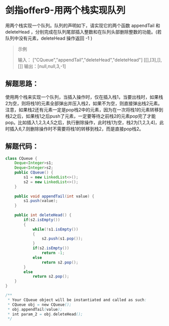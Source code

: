 # 剑指offer9-用两个栈实现队列

<!--创建时间：2020-12-09-->

用两个栈实现一个队列。队列的声明如下，请实现它的两个函数 appendTail 和 deleteHead ，分别完成在队列尾部插入整数和在队列头部删除整数的功能。(若队列中没有元素，deleteHead 操作返回 -1 )

> 示例
>
> 输入：
> ["CQueue","appendTail","deleteHead","deleteHead"]
> [[],[3],[],[]]
> 输出：[null,null,3,-1]

## 解题思路：

使用两个栈来实现一个队列，当插入操作时，仅在插入栈1，当要出栈时，如果栈2为空，则将栈1的元素全部弹出并压入栈2，如果不为空，则直接弹出栈2元素。注意，如果栈2还有元素一定是pop栈2中的元素，因为在一次将栈1的元素转移到栈2之后，如果栈1之后push了元素，一定要等待之前栈2的元素pop完了才能pop。比如插入1,2,3,4,5之后，执行删除操作，此时栈1为空，栈2为[1,2,3,4]，此时插入6,7.则删除操作时不需要将栈1的转移到栈2，而是直接pop栈2。

## 解题代码：

```java
class CQueue {
    Deque<Integer>s1;
    Deque<Integer>s2;
    public CQueue() {
        s1 = new LinkedList<>();
        s2 = new LinkedList<>();
    }
    
    public void appendTail(int value) {
        s1.push(value);
    }
    
    public int deleteHead() {
        if(s2.isEmpty())
        {
            while(!s1.isEmpty())
            {
                s2.push(s1.pop());
            }
            if(s2.isEmpty())
                return -1;
            else
                return s2.pop();
        }
        else
            return s2.pop();
    }
}

/**
 * Your CQueue object will be instantiated and called as such:
 * CQueue obj = new CQueue();
 * obj.appendTail(value);
 * int param_2 = obj.deleteHead();
 */
```

